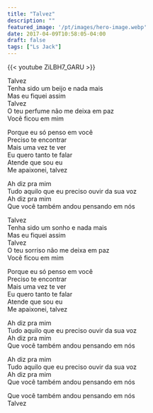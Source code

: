 ```yaml
---
title: "Talvez"
description: ""
featured_image: '/pt/images/hero-image.webp'
date: 2017-04-09T10:58:05-04:00
draft: false
tags: ["Ls Jack"]
---
```


{{< youtube ZiLBH7_GARU >}}

Talvez  
Tenha sido um beijo e nada mais  
Mas eu fiquei assim  
Talvez  
O teu perfume não me deixa em paz  
Você ficou em mim

Porque eu só penso em você  
Preciso te encontrar  
Mais uma vez te ver  
Eu quero tanto te falar  
Atende que sou eu  
Me apaixonei, talvez

Ah diz pra mim  
Tudo aquilo que eu preciso ouvir da sua voz  
Ah diz pra mim  
Que você também andou pensando em nós

Talvez  
Tenha sido um sonho e nada mais  
Mas eu fiquei assim  
Talvez  
O teu sorriso não me deixa em paz  
Você ficou em mim

Porque eu só penso em você  
Preciso te encontrar  
Mais uma vez te ver  
Eu quero tanto te falar  
Atende que sou eu  
Me apaixonei, talvez

Ah diz pra mim  
Tudo aquilo que eu preciso ouvir da sua voz  
Ah diz pra mim  
Que você também andou pensando em nós

Ah diz pra mim  
Tudo aquilo que eu preciso ouvir da sua voz  
Ah diz pra mim  
Que você também andou pensando em nós

Que você também andou pensando em nós  
Talvez
